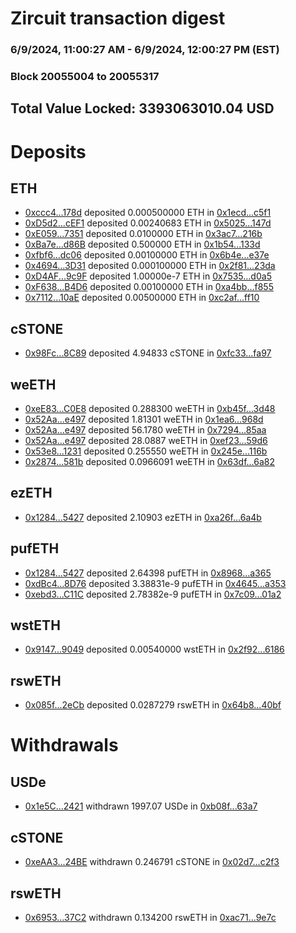 # Zircuit transaction digest
### 6/9/2024, 11:00:27 AM - 6/9/2024, 12:00:27 PM (EST)
### Block 20055004 to 20055317

## Total Value Locked: 3393063010.04 USD

# Deposits
## ETH
- [0xccc4...178d](https://etherscan.io/address/0xccc44eDEaE2ef30CF7dE80b0B43DfDf286f2178d) deposited 0.000500000 ETH in [0x1ecd...c5f1](https://etherscan.io/tx/0xccc44eDEaE2ef30CF7dE80b0B43DfDf286f2178d)
- [0xD5d2...cEF1](https://etherscan.io/address/0xD5d25736d32Bb58Dce2729Ae7aB35D414bAecEF1) deposited 0.00240683 ETH in [0x5025...147d](https://etherscan.io/tx/0xD5d25736d32Bb58Dce2729Ae7aB35D414bAecEF1)
- [0xE059...7351](https://etherscan.io/address/0xE059A37d87C49503B283a2F7A3A5d4B652ff7351) deposited 0.0100000 ETH in [0x3ac7...216b](https://etherscan.io/tx/0xE059A37d87C49503B283a2F7A3A5d4B652ff7351)
- [0xBa7e...d86B](https://etherscan.io/address/0xBa7e5fbA171995C80dAb3a76601Ad5A8d298d86B) deposited 0.500000 ETH in [0x1b54...133d](https://etherscan.io/tx/0xBa7e5fbA171995C80dAb3a76601Ad5A8d298d86B)
- [0xfbf6...dc06](https://etherscan.io/address/0xfbf6D97bA9bF648917AE406592B75b3C8DEAdc06) deposited 0.00100000 ETH in [0x6b4e...e37e](https://etherscan.io/tx/0xfbf6D97bA9bF648917AE406592B75b3C8DEAdc06)
- [0x4694...3D31](https://etherscan.io/address/0x46948949b430cc5E22Fb1F995D8D0931d1C63D31) deposited 0.000100000 ETH in [0x2f81...23da](https://etherscan.io/tx/0x46948949b430cc5E22Fb1F995D8D0931d1C63D31)
- [0xD4AF...9c9F](https://etherscan.io/address/0xD4AF7456033088BDD2E8c8de0e37C0de62A99c9F) deposited 1.00000e-7 ETH in [0x7535...d0a5](https://etherscan.io/tx/0xD4AF7456033088BDD2E8c8de0e37C0de62A99c9F)
- [0xF638...B4D6](https://etherscan.io/address/0xF6389f0568319E167e1b021C3ca4bf2F78AEB4D6) deposited 0.00100000 ETH in [0xa4bb...f855](https://etherscan.io/tx/0xF6389f0568319E167e1b021C3ca4bf2F78AEB4D6)
- [0x7112...10aE](https://etherscan.io/address/0x711295D1B8bc91eB91C35FcD4Fd9165535f710aE) deposited 0.00500000 ETH in [0xc2af...ff10](https://etherscan.io/tx/0x711295D1B8bc91eB91C35FcD4Fd9165535f710aE)
## cSTONE
- [0x98Fc...8C89](https://etherscan.io/address/0x98Fcf2Ecd0Ca94846e578107183B46706c9c8C89) deposited 4.94833 cSTONE in [0xfc33...fa97](https://etherscan.io/tx/0x98Fcf2Ecd0Ca94846e578107183B46706c9c8C89)
## weETH
- [0xeE83...C0E8](https://etherscan.io/address/0xeE83F7Aca23265c88dF09Dc8B5Dd58c286b9C0E8) deposited 0.288300 weETH in [0xb45f...3d48](https://etherscan.io/tx/0xeE83F7Aca23265c88dF09Dc8B5Dd58c286b9C0E8)
- [0x52Aa...e497](https://etherscan.io/address/0x52Aa899454998Be5b000Ad077a46Bbe360F4e497) deposited 1.81301 weETH in [0x1ea6...968d](https://etherscan.io/tx/0x52Aa899454998Be5b000Ad077a46Bbe360F4e497)
- [0x52Aa...e497](https://etherscan.io/address/0x52Aa899454998Be5b000Ad077a46Bbe360F4e497) deposited 56.1780 weETH in [0x7294...85aa](https://etherscan.io/tx/0x52Aa899454998Be5b000Ad077a46Bbe360F4e497)
- [0x52Aa...e497](https://etherscan.io/address/0x52Aa899454998Be5b000Ad077a46Bbe360F4e497) deposited 28.0887 weETH in [0xef23...59d6](https://etherscan.io/tx/0x52Aa899454998Be5b000Ad077a46Bbe360F4e497)
- [0x53e8...1231](https://etherscan.io/address/0x53e8bDbc6B4D3F902a67de11cE0E2b45fd051231) deposited 0.255550 weETH in [0x245e...116b](https://etherscan.io/tx/0x53e8bDbc6B4D3F902a67de11cE0E2b45fd051231)
- [0x2874...581b](https://etherscan.io/address/0x28743BDa26D74Bd08561aF79A4665758f17d581b) deposited 0.0966091 weETH in [0x63df...6a82](https://etherscan.io/tx/0x28743BDa26D74Bd08561aF79A4665758f17d581b)
## ezETH
- [0x1284...5427](https://etherscan.io/address/0x128464ad70CDc5B739518028ee9b181aeb7B5427) deposited 2.10903 ezETH in [0xa26f...6a4b](https://etherscan.io/tx/0x128464ad70CDc5B739518028ee9b181aeb7B5427)
## pufETH
- [0x1284...5427](https://etherscan.io/address/0x128464ad70CDc5B739518028ee9b181aeb7B5427) deposited 2.64398 pufETH in [0x8968...a365](https://etherscan.io/tx/0x128464ad70CDc5B739518028ee9b181aeb7B5427)
- [0xdBc4...8D76](https://etherscan.io/address/0xdBc4DF2Aa54BbF53D71604C3D72034549Dc28D76) deposited 3.38831e-9 pufETH in [0x4645...a353](https://etherscan.io/tx/0xdBc4DF2Aa54BbF53D71604C3D72034549Dc28D76)
- [0xebd3...C11C](https://etherscan.io/address/0xebd35C595e608Cd85f195576B8Cc3bFF8f80C11C) deposited 2.78382e-9 pufETH in [0x7c09...01a2](https://etherscan.io/tx/0xebd35C595e608Cd85f195576B8Cc3bFF8f80C11C)
## wstETH
- [0x9147...9049](https://etherscan.io/address/0x9147872F853f0074F5B6d915E476813D58F59049) deposited 0.00540000 wstETH in [0x2f92...6186](https://etherscan.io/tx/0x9147872F853f0074F5B6d915E476813D58F59049)
## rswETH
- [0x085f...2eCb](https://etherscan.io/address/0x085f87FECe2d989be5F9450471f41f0166322eCb) deposited 0.0287279 rswETH in [0x64b8...40bf](https://etherscan.io/tx/0x085f87FECe2d989be5F9450471f41f0166322eCb)
# Withdrawals
## USDe
- [0x1e5C...2421](https://etherscan.io/address/0x1e5CB6880f78aAdaB4f7bB39856763FF035E2421) withdrawn 1997.07 USDe in [0xb08f...63a7](https://etherscan.io/tx/0x1e5CB6880f78aAdaB4f7bB39856763FF035E2421)
## cSTONE
- [0xeAA3...24BE](https://etherscan.io/address/0xeAA3F7c40fE75ea8c529EDDaB74b0811193c24BE) withdrawn 0.246791 cSTONE in [0x02d7...c2f3](https://etherscan.io/tx/0xeAA3F7c40fE75ea8c529EDDaB74b0811193c24BE)
## rswETH
- [0x6953...37C2](https://etherscan.io/address/0x6953358517E9a5cc92274D1DD746A470654D37C2) withdrawn 0.134200 rswETH in [0xac71...9e7c](https://etherscan.io/tx/0x6953358517E9a5cc92274D1DD746A470654D37C2)
